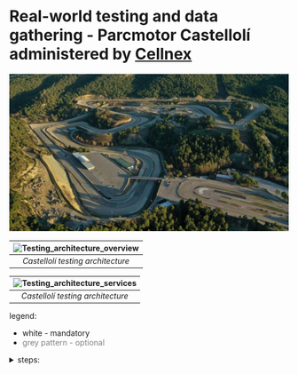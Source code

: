 
# Real-world testing and data gathering - Parcmotor Castellolí administered by [Cellnex](https://www.cellnex.com/news/noticia-105/)

![parcmotor_castelloli](docs/sources/assets/images/parcmotor_castelloli.jpeg "Parcmotor Castelloli")

| ![Testing_architecture_overview](docs/sources/assets/images/Architecture_Overview–Parcmotor_Castelloli.png "Testing architecture overview") |
| :-----------------------------------------------------------------------------------------------------------------------------------------: |
|                                                      *Castellolí testing architecture*                                                      |

| ![Testing_architecture_services](docs/sources/assets/images/Architecture_Overview–Parcmotor_Castelloli_services.png "Testing architecture services") |
| :--------------------------------------------------------------------------------------------------------------------------------------------------: |
|                                                          *Castellolí testing architecture*                                                           |

legend: 
* white - mandatory
* <span style="color:grey">grey pattern - optional</span>

<details>
<summary>steps:</summary>

* prepare the Kserve model and helm charts
* make testing requests before the day of testing
* run the real-world test with vehicles in Castelloli
* query and save Kepler stats (CPU,RAM usage + CO2 estimation) from Prometheus
* query and save measurements and predictions from Prometheus
* make screenshots: Grafana, NBC environment
* make vehicle pictures
</details>